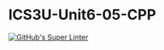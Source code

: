 # ICS3U-Unit6-05-CPP

[![GitHub's Super Linter](https://github.com/Michael-Zagon/ICS3U-Unit6-05-CPP/workflows/GitHub's%20Super%20Linter/badge.svg)](https://github.com/Michael-Zagon/ICS3U-Unit6-05-CPP/actions)
